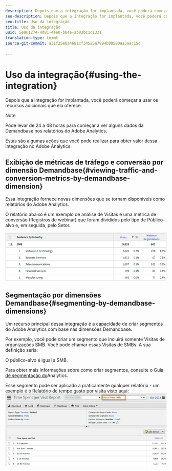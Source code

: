 ```yaml
---
description: Depois que a integração for implantada, você poderá começar a usar os recursos adicionais que ela oferece.
seo-description: Depois que a integração for implantada, você poderá começar a usar os recursos adicionais que ela oferece.
seo-title: Uso da integração
title: Uso da integração
uuid: 5e861274-4d81-4ee0-b84e-ab83bc1c1331
translation-type: tm+mt
source-git-commit: a31f25e8a4681cf34525a7994b00580aa3aac15d

---
```



# Uso da integração{#using-the-integration}

Depois que a integração for implantada, você poderá começar a usar os recursos adicionais que ela oferece.

>[!NOTE]
>
>Pode levar de 24 a 48 horas para começar a ver alguns dados da Demandbase nos relatórios do Adobe Analytics.

Estas são algumas ações que você pode realizar para obter valor dessa integração no Adobe Analytics:

## Exibição de métricas de tráfego e conversão por dimensão Demandbase{#viewing-traffic-and-conversion-metrics-by-demandbase-dimension}

Essa integração fornece novas dimensões que se tornam disponíveis como relatórios do Adobe Analytics.

O relatório abaixo é um exemplo de análise de Visitas e uma métrica de conversão (Registros de webinar) que foram divididos pelo tipo de Público-alvo e, em seguida, pelo Setor.

![](assets/metrics_db_dimensions.png)

## Segmentação por dimensões Demandbase{#segmenting-by-demandbase-dimensions}

Um recurso principal dessa integração é a capacidade de criar segmentos do Adobe Analytics com base nas dimensões Demandbase.

Por exemplo, você pode criar um segmento que incluirá somente Visitas de organizações SMB. Você pode chamar essas Visitas de SMBs. A sua definição seria:

O público-alvo é igual a SMB.

Para obter mais informações sobre como criar segmentos, consulte o Guia [de segmentação do](https://marketing.adobe.com/resources/help/en_US/analytics/segment/)Analytics.

Esse segmento pode ser aplicado a praticamente qualquer relatório - um exemplo é o Relatório de tempo gasto por visita visto aqui: ![](assets/segment_applied_report.png)
